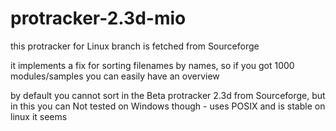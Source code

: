 # protracker-2.3d-mio

this protracker for Linux branch is fetched from Sourceforge

it implements a fix for sorting filenames by names, so if you got 1000 modules/samples you can easily have an overview


by default you cannot sort in the Beta protracker 2.3d from Sourceforge, but in this you can
Not tested on Windows though - uses POSIX and is stable on linux it seems
